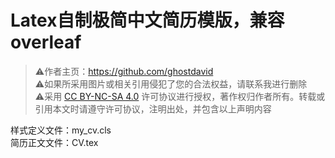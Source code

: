 # Latex自制极简中文简历模版，兼容overleaf

> ⚠️作者主页：https://github.com/ghostdavid <br>
> ⚠️如果所采用图片或相关引用侵犯了您的合法权益，请联系我进行删除 <br>
> ⚠️采用 [CC BY-NC-SA 4.0](https://creativecommons.org/licenses/by-nc-sa/4.0/deed.zh-hans) 许可协议进行授权，著作权归作者所有。转载或引用本文时请遵守许可协议，注明出处，并包含以上声明内容 <br>

样式定义文件：my_cv.cls <br>
简历正文文件：CV.tex <br>
